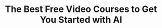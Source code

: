 ---
title: "The Best Free Video Courses to Get You Started with AI"
excerpt: "An increasing number of online courses have sprung up covering everything from the basics to advanced implementation of AI.  Here is a rundown of some of the best free online video courses to get you started."
type: collection
heat: 114234

items:
  - courses/coursera-machine-learning
  - courses/coursera-ai-for-everyone
  - courses/google-developers-machine-learning-crash-course
  - courses/udacity-intro-to-machine-learning

levels:
  - Beginner
  - Intermediate

topics:
  - AI

images:
  - url: https://get.pxhere.com/photo/video-netflix-online-media-player-youtube-cloud-digital-film-internet-presentation-play-network-Searches-application-concept-Episode-movies-watching-tv-international-story-hand-font-finger-computer-wallpaper-technology-brand-angle-graphic-design-illustration-1453909.jpg
    width: 456
    height: 456
    title: Video Courses
---